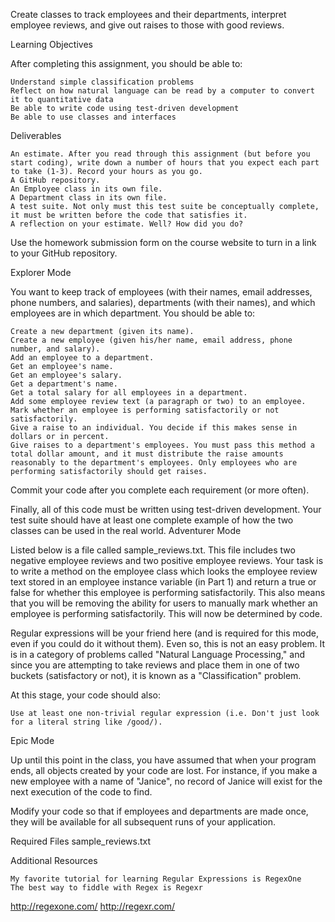 Create classes to track employees and their departments, interpret employee reviews, and give out raises to those with good reviews.

Learning Objectives

After completing this assignment, you should be able to:

    Understand simple classification problems
    Reflect on how natural language can be read by a computer to convert it to quantitative data
    Be able to write code using test-driven development
    Be able to use classes and interfaces

Deliverables

    An estimate. After you read through this assignment (but before you start coding), write down a number of hours that you expect each part to take (1-3). Record your hours as you go.
    A GitHub repository.
    An Employee class in its own file.
    A Department class in its own file.
    A test suite. Not only must this test suite be conceptually complete, it must be written before the code that satisfies it.
    A reflection on your estimate. Well? How did you do?

Use the homework submission form on the course website to turn in a link to your GitHub repository.


Explorer Mode

You want to keep track of employees (with their names, email addresses, phone numbers, and salaries), departments (with their names), and which employees are in which department. You should be able to:

    Create a new department (given its name).
    Create a new employee (given his/her name, email address, phone number, and salary).
    Add an employee to a department.
    Get an employee's name.
    Get an employee's salary.
    Get a department's name.
    Get a total salary for all employees in a department.
    Add some employee review text (a paragraph or two) to an employee.
    Mark whether an employee is performing satisfactorily or not satisfactorily.
    Give a raise to an individual. You decide if this makes sense in dollars or in percent.
    Give raises to a department's employees. You must pass this method a total dollar amount, and it must distribute the raise amounts reasonably to the department's employees. Only employees who are performing satisfactorily should get raises.

Commit your code after you complete each requirement (or more often).

Finally, all of this code must be written using test-driven development. Your test suite should have at least one complete example of how the two classes can be used in the real world.
Adventurer Mode

Listed below is a file called sample_reviews.txt. This file includes two negative employee reviews and two positive employee reviews. Your task is to write a method on the employee class which looks the employee review text stored in an employee instance variable (in Part 1) and return a true or false for whether this employee is performing satisfactorily. This also means that you will be removing the ability for users to manually mark whether an employee is performing satisfactorily. This will now be determined by code.

Regular expressions will be your friend here (and is required for this mode, even if you could do it without them). Even so, this is not an easy problem. It is in a category of problems called "Natural Language Processing," and since you are attempting to take reviews and place them in one of two buckets (satisfactory or not), it is known as a "Classification" problem.

At this stage, your code should also:

    Use at least one non-trivial regular expression (i.e. Don't just look for a literal string like /good/).



Epic Mode

Up until this point in the class, you have assumed that when your program ends, all objects created by your code are lost. For instance, if you make a new employee with a name of "Janice", no record of Janice will exist for the next execution of the code to find.

Modify your code so that if employees and departments are made once, they will be available for all subsequent runs of your application.


Required Files
sample_reviews.txt

Additional Resources

    My favorite tutorial for learning Regular Expressions is RegexOne
    The best way to fiddle with Regex is Regexr
http://regexone.com/
http://regexr.com/
